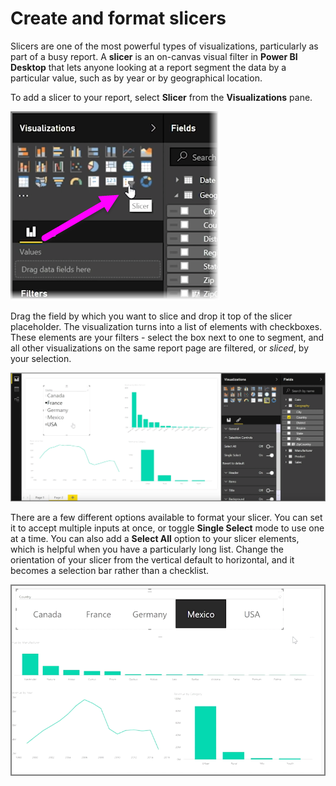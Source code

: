 <properties
   pageTitle="Slicers"
   description="Use slicers to visually segment your data"
   services="powerbi"
   documentationCenter=""
   authors="davidiseminger"
   manager="mblythe"
   backup=""
   editor=""
   tags=""
   qualityFocus="no"
   qualityDate=""
   featuredVideoId="7rrvpa6KUto"
   featuredVideoThumb=""
   courseDuration="7m"/>

<tags
   ms.service="powerbi"
   ms.devlang="NA"
   ms.topic="get-started-article"
   ms.tgt_pltfrm="NA"
   ms.workload="powerbi"
   ms.date="09/29/2016"
   ms.author="davidi"/>

# Create and format slicers

Slicers are one of the most powerful types of visualizations, particularly as part of a busy report. A **slicer** is an on-canvas visual filter in **Power BI Desktop** that lets anyone looking at a report segment the data by a particular value, such as by year or by geographical location.

To add a slicer to your report, select **Slicer** from the **Visualizations** pane.

![](media/powerbi-learning-3-4-create-slicers/3-4_1.png)

Drag the field by which you want to slice and drop it top of the slicer placeholder. The visualization turns into a list of elements with checkboxes. These elements are your filters - select the box next to one to segment, and all other visualizations on the same report page are filtered, or *sliced*, by your selection.

![](media/powerbi-learning-3-4-create-slicers/3-4_2.png)

There are a few different options available to format your slicer. You can set it to accept multiple inputs at once, or toggle **Single Select** mode to use one at a time. You can also add a **Select All** option to your slicer elements, which is helpful when you have a particularly long list. Change the orientation of your slicer from the vertical default to horizontal, and it becomes a selection bar rather than a checklist.

![](media/powerbi-learning-3-4-create-slicers/3-4_3.png)
